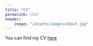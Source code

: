 ```yaml
---
title: "CV"
permalink: /CV/
header:
    image: "/assets/images/about.jpg"
---
```


You can find my CV [here](https://drive.google.com/open?id=1L0TRE9URmq8475PvVugQxpiMC4ZSaQL2)


